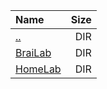 |Name|Size|
|:---|---:|
|[..](../index.html)|DIR|
|[BraiLab](BraiLab/index.html)|DIR|
|[HomeLab](HomeLab/index.html)|DIR|

